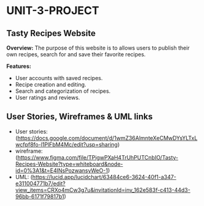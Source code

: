 # UNIT-3-PROJECT

## Tasty Recipes Website
**Overview:** The purpose of this website is to allows users to publish their own recipes, search for and save their favorite recipes.

**Features:**
- User accounts with saved recipes.
- Recipe creation and editing.
- Search and categorization of recipes.
- User ratings and reviews.

## User Stories, Wireframes & UML links
- User stories: (https://docs.google.com/document/d/1wmZ36AlmnteXeCMwDYsYLTxLwcfpf8fo-l1PlFbM4Mc/edit?usp=sharing)
- wireframe: (https://www.figma.com/file/TPigwPXaH4TrUhPUTCnbIO/Tasty-Recipes-Website?type=whiteboard&node-id=0%3A1&t=E4INsPozwansyWeO-1)
- UML: (https://lucid.app/lucidchart/63484ce6-3624-40f1-a347-e311004771b7/edit?view_items=CRXo4mCw3g7u&invitationId=inv_162e583f-c413-44d3-96bb-6171f79817b1)
